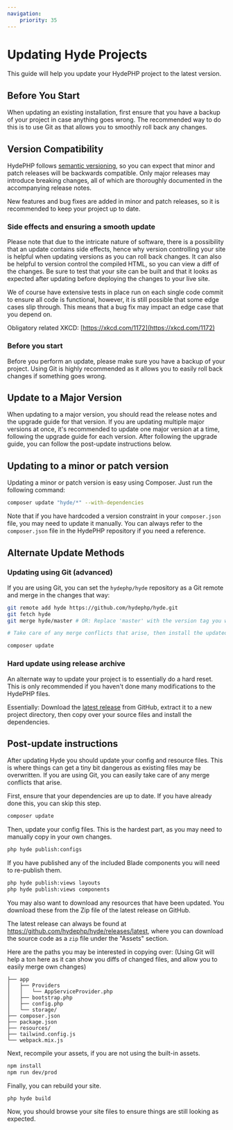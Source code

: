 ```yaml
---
navigation:
    priority: 35
---
```


# Updating Hyde Projects

This guide will help you update your HydePHP project to the latest version.

## Before You Start

When updating an existing installation, first ensure that you have a backup of your project in case anything goes wrong.
The recommended way to do this is to use Git as that allows you to smoothly roll back any changes.

## Version Compatibility

HydePHP follows [semantic versioning](https://semver.org/), so you can expect that minor and patch releases will be backwards compatible.
Only major releases may introduce breaking changes, all of which are thoroughly documented in the accompanying release notes.

New features and bug fixes are added in minor and patch releases, so it is recommended to keep your project up to date.

### Side effects and ensuring a smooth update

Please note that due to the intricate nature of software, there is a possibility that an update contains side effects,
hence why version controlling your site is helpful when updating versions as you can roll back changes. It can also
be helpful to version control the compiled HTML, so you can view a diff of the changes. Be sure to test that your site
can be built and that it looks as expected after updating before deploying the changes to your live site.

We of course have extensive tests in place run on each single code commit to ensure all code is functional, however,
it is still possible that some edge cases slip through. This means that a bug fix may impact an edge case that you depend on.

Obligatory related XKCD: [https://xkcd.com/1172](https://xkcd.com/1172)

### Before you start

Before you perform an update, please make sure you have a backup of your project.
Using Git is highly recommended as it allows you to easily roll back changes if something goes wrong.

## Update to a Major Version

When updating to a major version, you should read the release notes and the upgrade guide for that version.
If you are updating multiple major versions at once, it's recommended to update one major version at a time,
following the upgrade guide for each version. After following the upgrade guide, you can follow the post-update instructions below.

## Updating to a minor or patch version

Updating a minor or patch version is easy using Composer. Just run the following command:

```bash
composer update "hyde/*" --with-dependencies
```

Note that if you have hardcoded a version constraint in your `composer.json` file, you may need to update it manually.
You can always refer to the `composer.json` file in the HydePHP repository if you need a reference.

## Alternate Update Methods

### Updating using Git (advanced)

If you are using Git, you can set the `hydephp/hyde` repository as a Git remote and merge in the changes that way:

```bash
git remote add hyde https://github.com/hydephp/hyde.git
git fetch hyde
git merge hyde/master # OR: Replace 'master' with the version tag you want to update to

# Take care of any merge conflicts that arise, then install the updated dependencies

composer update
```

### Hard update using release archive

An alternate way to update your project is to essentially do a hard reset. This is only recommended if you haven't done many modifications to the HydePHP files.

Essentially: Download the [latest release](https://github.com/hydephp/hyde/releases/latest) from GitHub, extract it to a new project directory, then copy over your source files and install the dependencies.

## Post-update instructions

After updating Hyde you should update your config and resource files. This is where things can get a tiny bit dangerous
as existing files may be overwritten. If you are using Git, you can easily take care of any merge conflicts that arise.

First, ensure that your dependencies are up to date. If you have already done this, you can skip this step.

```bash
composer update
```

Then, update your config files. This is the hardest part, as you may need to manually copy in your own changes.

```bash
php hyde publish:configs
```

If you have published any of the included Blade components you will need to re-publish them.

```bash
php hyde publish:views layouts
php hyde publish:views components
```

You may also want to download any resources that have been updated. You download these from the Zip file of the latest release on GitHub.

The latest release can always be found at https://github.com/hydephp/hyde/releases/latest, where you can download the source code as a `zip` file under the "Assets" section.

Here are the paths you may be interested in copying over: (Using Git will help a ton here as it can show you diffs of changed files, and allow you to easily merge own changes)

```
├── app
│   ├── Providers
│   │   └── AppServiceProvider.php
│   ├── bootstrap.php
│   ├── config.php
│   └── storage/
├── composer.json
├── package.json
├── resources/
├── tailwind.config.js
└── webpack.mix.js
```

Next, recompile your assets, if you are not using the built-in assets.

```bash
npm install
npm run dev/prod
```

Finally, you can rebuild your site.

```bash
php hyde build
```

Now, you should browse your site files to ensure things are still looking as expected.
